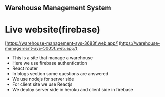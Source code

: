 ## Warehouse Management System

# Live website(firebase)
[https://warehouse-management-sys-3683f.web.app/](https://warehouse-management-sys-3683f.web.app/)

* This is a site that manage a warehouse
* Here we use firebase authentication
* React router
* In blogs section some questions are answered
* We use nodejs for server side
* For client site we use Reactjs
* We deploy server side in heroku and client side in firebase
